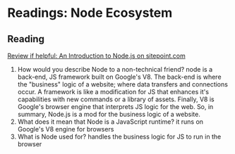 Readings: Node Ecosystem
========================

Reading
-------

[Review if helpful: An Introduction to Node.js on sitepoint.com](https://www.sitepoint.com/an-introduction-to-node-js)

1. How would you describe Node to a non-technical friend?
    node is a back-end, JS framework built on Google's V8. The back-end is where the "business" logic of a website; where data transfers and connections occur. A framework is like a modification for JS that enhances it's capabilities with new commands or a library of assets. Finally, V8 is Google's browser engine that interprets JS logic for the web. So, in summary, Node.js is a mod for the business logic of a website.
2. What does it mean that Node is a JavaScript runtime?
  it runs on Google's V8 engine for browsers
3. What is Node used for?
  handles the business logic for JS to run in the browser

